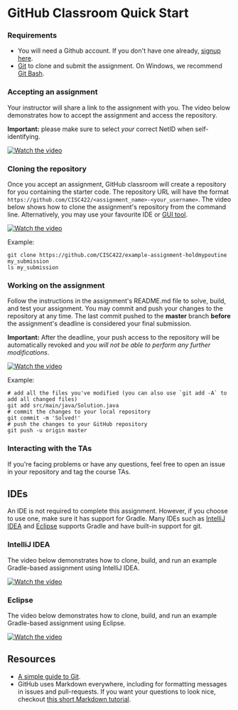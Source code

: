 # GitHub Classroom Quick Start

### Requirements
- You will need a Github account. If you don't have one already, [signup here](https://github.com/join).
- [Git](https://git-scm.com/downloads) to clone and submit the assignment. On Windows, we recommend [Git Bash](https://gitforwindows.org).

### Accepting an assignment
Your instructor will share a link to the assignment with you. The video below demonstrates how to accept the assignment and access the repository.

**Important:** please make sure to select *your* correct NetID when self-identifying.

[![Watch the video](https://img.youtube.com/vi/owXDy_bGRmA/hqdefault.jpg)](https://youtu.be/owXDy_bGRmA)

### Cloning the repository
Once you accept an assignment, GitHub classroom will create a repository for you containing the starter code. The repository URL will have the format ``https://github.com/CISC422/<assignment_name>-<your_username>``.
The video below shows how to clone the assignment's repository from the command line. Alternatively, you may use your favourite IDE or [GUI tool](https://git-scm.com/downloads/guis/).

[![Watch the video](https://img.youtube.com/vi/6PcjaXI5vu8/hqdefault.jpg)](https://youtu.be/6PcjaXI5vu8)

Example:
```
git clone https://github.com/CISC422/example-assignment-holdmypoutine my_submission
ls my_submission
```

### Working on the assignment
Follow the instructions in the assignment's README.md file to solve, build, and test your assignment. You may commit and push your changes to the repository at any time. The last commit pushed to the **master** branch **before** the assignment's deadline is considered your final submission.

**Important:** After the deadline, your push access to the repository will be automatically revoked and *you will not be able to perform any further modifications*.

[![Watch the video](https://img.youtube.com/vi/1l_pffeR7u8/hqdefault.jpg)](https://youtu.be/1l_pffeR7u8)

Example:
```
# add all the files you've modified (you can also use `git add -A` to add all changed files)
git add src/main/java/Solution.java
# commit the changes to your local repository
git commit -m 'Solved!'
# push the changes to your GitHub repository
git push -u origin master
```

### Interacting with the TAs
If you're facing problems or have any questions, feel free to open an issue in your repository and tag the course TAs.

## IDEs
An IDE is not required to complete this assignment. However, if you choose to use one, make sure it has support for Gradle. Many IDEs such as [IntelliJ IDEA](https://www.jetbrains.com/idea/) and [Eclipse](https://www.eclipse.org/downloads/) supports Gradle and have built-in support for git.

### IntelliJ IDEA
The video below demonstrates how to clone, build, and run an example Gradle-based assignment using IntelliJ IDEA.

[![Watch the video](https://img.youtube.com/vi/_mm_fBIS4Fw/hqdefault.jpg)](https://youtu.be/_mm_fBIS4Fw)

### Eclipse
The video below demonstrates how to clone, build, and run an example Gradle-based assignment using Eclipse.

[![Watch the video](https://img.youtube.com/vi/djMjKRyexc0/hqdefault.jpg)](https://youtu.be/djMjKRyexc0)

## Resources
- [A simple guide to Git](https://rogerdudler.github.io/git-guide/).
- GitHub uses Markdown everywhere, including for formatting messages in issues and pull-requests. If you want your questions to look nice, checkout [this short Markdown tutorial](https://guides.github.com/features/mastering-markdown/).

